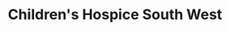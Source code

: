 ---
title: "Children's Hospice South West"
url: /honiton/childrens-hospice-south-west/
shop: Gebrauchtwaren
---